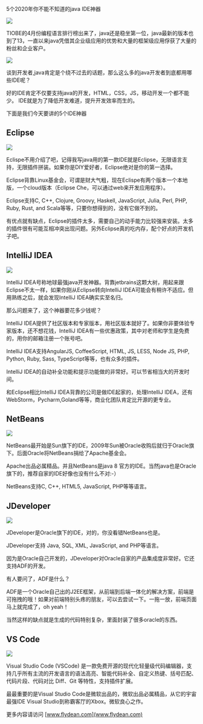 5个2020年你不能不知道的java IDE神器

![](https://img-blog.csdnimg.cn/20200406231636921.png)

TIOBE的4月份编程语言排行榜出来了，java还是稳坐第一位，java最新的版本也到了13，一直以来java凭借其企业级应用的优势和大量的框架级应用俘获了大量的粉丝和企业客户。

![](https://img-blog.csdnimg.cn/20200406220102925.png)

谈到开发者,java肯定是个绕不过去的话题，那么这么多的java开发者到底都用哪些IDE呢？

好的IDE肯定不仅要支持java的开发，HTML，CSS，JS，移动开发一个都不能少。 IDE就是为了降低开发难道，提升开发效率而生的。

下面是我们今天要讲的5个IDE神器

## Eclipse

![](https://img-blog.csdnimg.cn/20200406221243863.png)

Eclispe不用介绍了吧，记得我写java用的第一款IDE就是Eclipse，无限语言支持，无限插件拼装。如果你是DIY爱好者，Eclipse绝对是你的第一选择。

Eclipse背靠Linux基金会，可谓是财大气粗，现在Eclispe有两个版本一个本地版，一个cloud版本（Eclipse Che，可以通过web来开发应用程序）。 

Eclipse支持C, C++, Clojure, Groovy, Haskell, JavaScript, Julia, Perl, PHP, Ruby, Rust, and Scala等等，只要你想得到的，没有它做不到的。

有优点就有缺点，Eclipse的插件太多，需要自己的动手能力比较强来安装。太多的插件很有可能互相冲突出现问题。另外Eclipse真的吃内存，配个好点的开发机子吧。

## IntelliJ IDEA 

![](https://img-blog.csdnimg.cn/20200406222302780.png)

IntelliJ IDEA号称地球最强java开发神器。背靠jetbrains这颗大树，用起来跟Eclipse不太一样，如果你刚从Eclipse转向IntelliJ IDEA可能会有稍许不适应。但用熟练之后，就会发现IntelliJ IDEA确实实至名归。

那么问题来了，这个神器要花多少钱呢？

IntelliJ IDEA提供了社区版本和专家版本，用社区版本就好了。如果你非要体验专家版本，还不想花钱，IntelliJ IDEA有一些优惠政策，其中对老师和学生是免费的，用你的邮箱注册一个账号吧。

IntelliJ IDEA支持AngularJS, CoffeeScript, HTML, JS, LESS, Node JS, PHP, Python, Ruby, Sass, TypeScript等等，也有众多的插件。

IntelliJ IDEA的自动补全功能和提示功能做的非常好。可以节省相当大的开发时间。

和Eclipse相比IntelliJ IDEA背靠的公司是做IDE起家的，处理IntelliJ IDEA，还有WebStorm，Pycharm,Goland等等，商业化团队肯定比开源的更专业。

## NetBeans

![](https://img-blog.csdnimg.cn/20200406224005733.png)

NetBeans最开始是Sun旗下的IDE，2009年Sun被Oracle收购后就归于Oracle旗下。后面Oracle将NetBeans捐给了Apache基金会。

Apache出品必属精品。并且NetBeans是java 8 官方的IDE。当然java也是Oracle旗下的，推荐自家的IDE好像也没有什么不对:-）

NetBeans支持C, C++, HTML5, JavaScript, PHP等等语言。

## JDeveloper

![](https://img-blog.csdnimg.cn/20200406225705270.png)

JDeveloper是Oracle旗下的IDE，对的，你没看错NetBeans也是。

JDeveloper支持 Java, SQL, XML, JavaScript, and PHP等语言。

因为是Oracle自己开发的，JDeveloper对Oracle自家的产品集成度非常好。它还支持ADF的开发。

有人要问了，ADF是什么？

ADF是一个Oracle自己出的J2EE框架，从前端到后端一体化的解决方案，前端是可拖拽的哦！如果对前端特别头疼的朋友，可以去尝试一下。一拖一放，前端页面马上就完成了，oh yeah！

当然这样的缺点就是生成的代码特别复杂，里面封装了很多oracle的东西。

## VS Code

![](https://img-blog.csdnimg.cn/20200406225829978.png)

Visual Studio Code (VSCode) 是一款免费开源的现代化轻量级代码编辑器，支持几乎所有主流的开发语言的语法高亮、智能代码补全、自定义热键、括号匹配、代码片段、代码对比 Diff、Git 等特性，支持插件扩展。

最最重要的是Visual Studio Code是微软出品的，微软出品必属精品，从它的宇宙最强IDE Visual Studio到称霸客厅的Xbox。微软良心之作。

更多内容请访问 [www.flydean.com](www.flydean.com)














